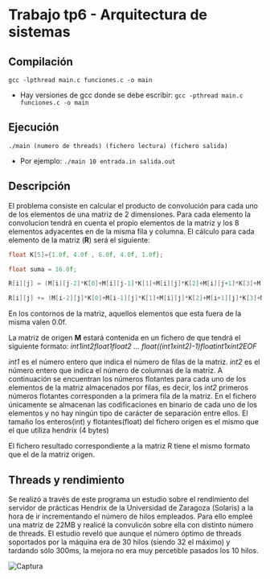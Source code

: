 Trabajo tp6 - Arquitectura de sistemas
=======
Compilación
-----------
`gcc -lpthread main.c funciones.c -o main`
* Hay versiones de gcc donde se debe escribir:  `gcc -pthread main.c funciones.c -o main`

Ejecución
-----------
`./main (numero de threads) (fichero lectura) (fichero salida)`
* Por ejemplo: `./main 10 entrada.in salida.out`

Descripción
-----------
El problema consiste en calcular el producto de convolución para cada uno de los elementos de una matriz de 2 dimensiones. Para cada elemento la convolucion tendrá en cuenta el propio elementos de la matriz y los 8 elementos adyacentes en de la misma fila y columna. El cálculo para cada elemento de la matriz (**R**) será el siguiente:

```C
float K[5]={1.0f, 4.0f , 6.0f, 4.0f, 1.0f};

float suma = 16.0f;

R[i][j] = (M[i][j-2]*K[0]+M[i][j-1]*K[1]+M[i][j]*K[2]+M[i][j+1]*K[3]+M[i][j+2]*K[4])/suma;

R[i][j] += (M[i-2][j]*K[0]+M[i-1][j]*K[1]+M[i][j]*K[2]+M[i+1][j]*K[3]+M[i+2][j]*K[4])/suma;
```

En los contornos de la matriz, aquellos elementos que esta fuera de la misma valen 0.0f.

La matriz de origen **M** estará contenida en un fichero de que tendrá el siguiente formato:
*int1int2float1float2 ... float((int1xint2)-1)floatint1xint2EOF*

*int1* es el número entero que indica el número de filas de la matriz. *int2* es el número entero que indica el número de columnas de la matriz. A continuación se encuentran los números flotantes para cada uno de los elementos de la matriz almacenados por filas, es decir, los *int2* primeros números flotantes corresponden a la primera fila de la matriz. En el fichero únicamente se almacenan las codificaciones en binario de cada uno de los elementos y no hay ningún tipo de carácter de separación entre ellos. El tamaño los enteros(int) y flotantes(float) del fichero origen es el mismo que el que utiliza hendrix (4 bytes)

El fichero resultado correspondiente a la matriz R tiene el mismo formato que el de la matriz origen.

Threads y rendimiento
-----------
Se realizó a través de este programa un estudio sobre el rendimiento del servidor de prácticas Hendrix de la Universidad de Zaragoza (Solaris) a la hora de ir incrementando el número de hilos empleados. Para ello empleé una matriz de 22MB y realicé la convulicón sobre ella con distinto número de threads. El estudio reveló que aunque el número óptimo de threads soportados por la máquina era de 30 hilos (siendo 32 el máximo) y tardando sólo 300ms, la mejora no era muy percetible pasados los 10 hilos.

![Captura](http://i.imgur.com/iKLpqNA.png?1)

